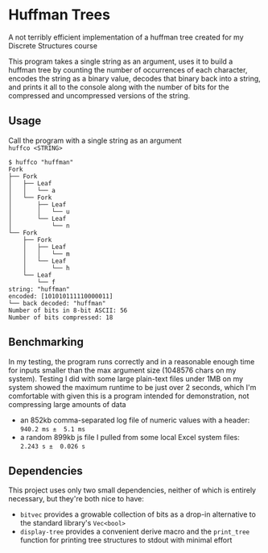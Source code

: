 # Huffman Trees
A not terribly efficient implementation of a huffman tree created for my Discrete Structures course

This program takes a single string as an argument, uses it to build a huffman tree by counting the number of occurrences of each character, encodes the string as a binary value, decodes that binary back into a string, and prints it all to the console along with the number of bits for the compressed and uncompressed versions of the string.

## Usage
Call the program with a single string as an argument  
`huffco <STRING>`

```console
$ huffco "huffman"
Fork
├── Fork
│   ├── Leaf
│   │   └── a
│   └── Fork
│       ├── Leaf
│       │   └── u
│       └── Leaf
│           └── n
└── Fork
    ├── Fork
    │   ├── Leaf
    │   │   └── m
    │   └── Leaf
    │       └── h
    └── Leaf
        └── f
string: "huffman"
encoded: [101010111110000011]
└── back decoded: "huffman"
Number of bits in 8-bit ASCII: 56
Number of bits compressed: 18
```

## Benchmarking
In my testing, the program runs correctly and in a reasonable enough time for inputs smaller than the max argument size (1048576 chars on my system). Testing I did with some large plain-text files under 1MB on my system showed the maximum runtime to be just over 2 seconds, which I'm comfortable with given this is a program intended for demonstration, not compressing large amounts of data
- an 852kb comma-separated log file of numeric values with a header:  
`940.2 ms ±  5.1 ms`
- a random 899kb js file I pulled from some local Excel system files:  
`2.243 s ±  0.026 s`

## Dependencies
This project uses only two small dependencies, neither of which is entirely necessary, but they're both nice to have:
- `bitvec` provides a growable collection of bits as a drop-in alternative to the standard library's `Vec<bool>`
- `display-tree` provides a convenient derive macro and the `print_tree` function for printing tree structures to stdout with minimal effort
